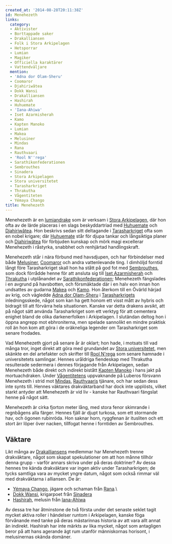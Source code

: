 ```yaml
---
created_at: '2014-08-28T20:11:38Z'
id: Menehezeth
links:
  category:
  - Aktivister
  - Borttappade saker
  - Drakalliansen
  - Folk i Stora Arkipelagen
  - Hetsporrar
  - Lumian
  - Magiker
  - Officiella karaktärer
  - Vattendväljare
  mention:
  - 'Adna dor Olam-Sheru'
  - Coomaror
  - Djahiriwâtea
  - Dokk Wansi
  - Drakalliansen
  - Hashirah
  - Huhuemate
  - 'Iana-Ahiwa'
  - Iset Azarmisherah
  - Kamo
  - Kapten Manoko
  - Lumian
  - Makea
  - Melusiner
  - Mindas
  - Rana
  - Rauthvaari
  - 'Rool N''rega'
  - Sarathikonfederationen
  - Sembrouthes
  - Sinadera
  - Stora Arkipelagen
  - Stora universitetet
  - Tarasharkriget
  - Thrakutha
  - Vågentiteten
  - Yémaya Chango
title: Menehezeth
---
```


Menehezeth är en [lumiandrake] som är verksam i [Stora Arkipelagen], där hon ofta av de lärde
placeras i en slags beskyddartriad med [Huhuemate] och [Djahiriwâtea]. Hon beskrivs sedan sitt
deltagande i [Tarasharkriget] ofta som en nobel krigare; där [Huhuemate] står för djupa tankar och
långsiktiga planer och [Djahiriwâtea] för förbjuden kunskap och mörk magi excellerar Menehezeth i
råstyrka, snabbhet och renhjärtad handlingskraft.

Menehezeth står i nära förbund med havsdjupen, och har förbindelser med både [Melusiner], [Coomaror]
och andra vattenlevande ting. I dimhöljd forntid långt före Tarasharkriget skall hon ha stått på god
fot med [Sembrouthes], som dock förrådde henne för att ansluta sig till [Iset Azarmisherah] och
[Thrakutha] i utplånandet av [Sarathikonfederationen]; Menehezeth fängslades i en avgrund på
havsbotten, och försmäktade där i en halv eon innan hon undsattes av gudarna [Makea] och [Kamo]. Hon
återkom till en Övärld härjad av krig, och vägledde [Adna dor Olam-Sheru] i
[Tarasharkrigets][Tarasharkriget] inledningsskede, något som kan ha gett honom ett visst mått av
hybris och bidragit till att förvärra hela situationen. Kanske var detta drakens avsikt, att på
något sätt använda Tarasharkriget som ett verktyg för att cementera enighet bland de olika
darkenerfolken i Arkipelagen. I slutändan deltog hon i öppna angrepp mot ebhroniterna, men spelade
sannolikt en mindre praktisk roll än hon kom att göra i de oräkneliga legender om Tarasharkriget som
senare frodades.

Vad Menehezeth gjort på senare år är oklart; hon hade, i motsats till vad många tror, inget direkt
att göra med grundandet av [Stora universitetet], men skänkte en del artefakter och skrifter till
[Rool N'rega] som senare hamnade i universitetets samlingar. Hennes uråldriga fiendeskap med
Thrakutha resulterade sedermera i dennes förjagande från Arkipelagen, sedan Menehezeth både direkt
och indirekt bistått [Kapten Manoko] i hans jakt på mortuachdraken. Under [Vågentitetens]
uppvaknande på Luberos försvann Menehezeth i strid mot [Mindas], [Rauthvaaris] tjänare, och har
sedan dess inte synts till. Hennes väktares drakväktarband har dock inte upplösts, vilket starkt
antyder att Menehezeth är vid liv - kanske har Rauthvaari fängslat henne på något sätt.

Menehezeth är cirka fjorton meter lång, med stora fenor skimrande i regnbågens alla färger. Hennes
fjäll är djupt turkosa, som ett stormande hav, och ögonen rubinröda. Hon saknar horn, ryggfenan är
itusliten och ett stort ärr löper över nacken, tillfogat henne i forntiden av Sembrouthes.

Väktare
-------

Likt många av [Drakalliansens] medlemmar har Menehezeth trenne drakväktare, något som skapat
spekulationer om att hon månne tillhör denna grupp - varför annars skriva under på deras doktriner?
Av dessa hennes tre kända drakväktare var ingen aktiv under Tarasharkrigen; de tycks samtliga vara
av mycket yngre datum, något som också rimmar väl med drakväktarna i alliansen. De är:

-   [Yémaya Chango], jägare och schaman från [Rana].\
-   [Dokk Wansi], krigarpoet från [Sinadera]
-   [Hashirah], melusin från [Iana-Ahiwa]

Av dessa tre har åtminstone de två första under det senaste seklet tagit mycket aktiva roller i
händelser runtom i Arkipelagen, kanske föga förvånande med tanke på deras mästarinnas historia av
att vara allt annat än indirekt. Hashirah har inte märkts av lika mycket, något som antagligen beror
på att hans agerande ägt rum utanför människornas horisont, i melusinernas okända domäner.

  [lumiandrake]: Lumian
  [Stora Arkipelagen]: Stora_Arkipelagen
  [Huhuemate]: Huhuemate
  [Djahiriwâtea]: Djahiriwâtea
  [Tarasharkriget]: Tarasharkriget
  [Melusiner]: Melusiner
  [Coomaror]: Coomaror
  [Sembrouthes]: Sembrouthes
  [Iset Azarmisherah]: Iset_Azarmisherah
  [Thrakutha]: Thrakutha
  [Sarathikonfederationen]: Sarathikonfederationen
  [Makea]: Makea
  [Kamo]: Kamo
  [Adna dor Olam-Sheru]: Adna_dor_Olam-Sheru
  [Stora universitetet]: Stora_universitetet
  [Rool N'rega]: Rool_Nrega
  [Kapten Manoko]: Kapten_Manoko
  [Vågentitetens]: Vågentiteten
  [Mindas]: Mindas
  [Rauthvaaris]: Rauthvaari
  [Drakalliansens]: Drakalliansen
  [Yémaya Chango]: Yémaya_Chango
  [Rana]: Rana
  [Dokk Wansi]: Dokk_Wansi
  [Sinadera]: Sinadera
  [Hashirah]: Hashirah
  [Iana-Ahiwa]: Iana-Ahiwa